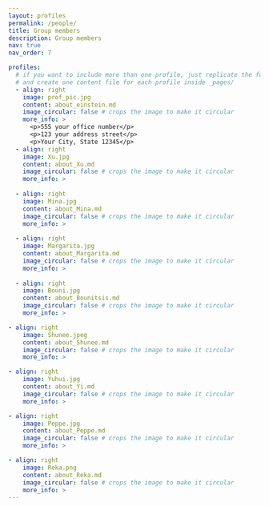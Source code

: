 ```yaml
---
layout: profiles
permalink: /people/
title: Group members
description: Group members
nav: true
nav_order: 7

profiles:
  # if you want to include more than one profile, just replicate the following block
  # and create one content file for each profile inside _pages/
  - align: right
    image: prof_pic.jpg
    content: about_einstein.md
    image_circular: false # crops the image to make it circular
    more_info: >
      <p>555 your office number</p>
      <p>123 your address street</p>
      <p>Your City, State 12345</p>
  - align: right
    image: Xu.jpg
    content: about_Xu.md
    image_circular: false # crops the image to make it circular
    more_info: >
         
  - align: right
    image: Mina.jpg
    content: about_Mina.md
    image_circular: false # crops the image to make it circular
    more_info: >
      
  - align: right
    image: Margarita.jpg
    content: about_Margarita.md
    image_circular: false # crops the image to make it circular
    more_info: >
      
  - align: right
    image: Bouni.jpg
    content: about_Bounitsis.md
    image_circular: false # crops the image to make it circular
    more_info: >

- align: right
    image: Shunee.jpeg
    content: about_Shunee.md
    image_circular: false # crops the image to make it circular
    more_info: >

- align: right
    image: Yuhui.jpg
    content: about_Yi.md
    image_circular: false # crops the image to make it circular
    more_info: >

- align: right
    image: Peppe.jpg
    content: about_Peppe.md
    image_circular: false # crops the image to make it circular
    more_info: >

- align: right
    image: Reka.png
    content: about_Reka.md
    image_circular: false # crops the image to make it circular
    more_info: >
---
```

